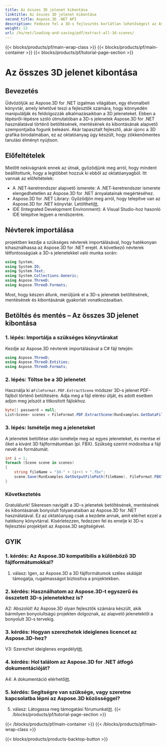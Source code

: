 ```yaml
---
title: Az összes 3D jelenet kibontása
linktitle: Az összes 3D jelenet kibontása
second_title: Aspose.3D .NET API
description: Fedezze fel a 3D-s fejlesztés korlátlan lehetőségeit az Aspose.3D for .NET segítségével. Könnyedén töltse be, mentse és bontsa ki a jeleneteket.
weight: 13
url: /hu/net/loading-and-saving/pdf/extract-all-3d-scenes/
---
```


{{< blocks/products/pf/main-wrap-class >}}
{{< blocks/products/pf/main-container >}}
{{< blocks/products/pf/tutorial-page-section >}}

# Az összes 3D jelenet kibontása

## Bevezetés

Üdvözöljük az Aspose.3D for .NET izgalmas világában, egy élvonalbeli könyvtár, amely lehetővé teszi a fejlesztők számára, hogy könnyedén manipulálják és feldolgozzák alkalmazásaikban a 3D jeleneteket. Ebben a lépésről-lépésre szóló útmutatóban a 3D-s jelenetek Aspose.3D for .NET használatával történő betöltésének, mentésének és kibontásának alapvető szempontjaiba fogunk beleásni. Akár tapasztalt fejlesztő, akár újonc a 3D grafika birodalmában, ez az oktatóanyag úgy készült, hogy zökkenőmentes tanulási élményt nyújtson.

## Előfeltételek

Mielőtt nekivágnánk ennek az útnak, győződjünk meg arról, hogy mindent beállítottunk, hogy a legtöbbet hozzuk ki ebből az oktatóanyagból. Itt vannak az előfeltételek:

- A .NET-keretrendszer alapvető ismerete: A .NET-keretrendszer ismerete elengedhetetlen az Aspose.3D for .NET árnyalatainak megértéséhez.
-  Aspose.3D for .NET Library: Győződjön meg arról, hogy telepítve van az Aspose.3D for .NET könyvtár. Letöltheti[itt](https://releases.aspose.com/3d/net/).
- IDE (Integrated Development Environment): A Visual Studio-hoz hasonló IDE telepítve legyen a rendszerére.

## Névterek importálása

projektben kezdje a szükséges névterek importálásával, hogy hatékonyan kihasználhassa az Aspose.3D for .NET erejét. A következő névterek létfontosságúak a 3D-s jelenetekkel való munka során:

```csharp
using System;
using System.IO;
using System.Text;
using System.Collections.Generic;
using Aspose.ThreeD;
using Aspose.ThreeD.Formats;
```

Most, hogy készen állunk, merüljünk el a 3D-s jelenetek betöltésének, mentésének és kibontásának gyakorlati vonatkozásaiban.

## Betöltés és mentés – Az összes 3D jelenet kibontása

### 1. lépés: Importálja a szükséges könyvtárakat

Kezdje az Aspose.3D névterek importálásával a C# fájl tetején:

```csharp
using Aspose.ThreeD;
using Aspose.ThreeD.Entities;
using Aspose.ThreeD.Formats;
```

### 2. lépés: Töltse be a 3D jelenetet

 Használja ki a`FileFormat.PDF.ExtractScene` módszer 3D-s jelenet PDF-fájlból történő betöltésére. Adja meg a fájl elérési útját, és adott esetben adjon meg jelszót a titkosított fájlokhoz.

```csharp
byte[] password = null;
List<Scene> scenes = FileFormat.PDF.ExtractScene(RunExamples.GetDataFilePath("House_Design.pdf"), password);
```

### 3. lépés: Ismételje meg a jeleneteket

A jelenetek betöltése után ismételje meg az egyes jeleneteket, és mentse el őket a kívánt 3D fájlformátumban (pl. FBX). Szükség szerint módosítsa a fájl nevét és formátumát.

```csharp
int i = 1;
foreach (Scene scene in scenes)
{
    string fileName = "3d-" + (i++) + ".fbx";
    scene.Save(RunExamples.GetOutputFilePath(fileName), FileFormat.FBX7400ASCII);
}
```

### Következtetés

Gratulálunk! Sikeresen navigált a 3D-s jelenetek betöltésének, mentésének és kibontásának bonyolult folyamataiban az Aspose.3D for .NET használatával. Ez az oktatóanyag csak a kezdete annak, amit elérhet ezzel a hatékony könyvtárral. Kísérletezzen, fedezzen fel és emelje ki 3D-s fejlesztési projektjeit az Aspose.3D segítségével.

## GYIK

### 1. kérdés: Az Aspose.3D kompatibilis a különböző 3D fájlformátumokkal?

1. válasz: Igen, az Aspose.3D a 3D fájlformátumok széles skáláját támogatja, rugalmasságot biztosítva a projektekben.

### 2. kérdés: Használhatom az Aspose.3D-t egyszerű és összetett 3D-s jelenetekhez is?

A2: Abszolút! Az Aspose.3D olyan fejlesztők számára készült, akik bármilyen bonyolultságú projekten dolgoznak, az alapvető jelenetektől a bonyolult 3D-s tervekig.

### 3. kérdés: Hogyan szerezhetek ideiglenes licencet az Aspose.3D-hez?

 V3: Szerezhet ideiglenes engedélyt[itt](https://purchase.aspose.com/temporary-license/).

### 4. kérdés: Hol találom az Aspose.3D for .NET átfogó dokumentációját?

 A4: A dokumentáció elérhető[itt](https://reference.aspose.com/3d/net/).

### 5. kérdés: Segítségre van szüksége, vagy szeretne kapcsolatba lépni az Aspose.3D közösséggel?

 5. válasz: Látogassa meg támogatási fórumunkat[itt](https://forum.aspose.com/c/3d/18).
{{< /blocks/products/pf/tutorial-page-section >}}

{{< /blocks/products/pf/main-container >}}
{{< /blocks/products/pf/main-wrap-class >}}

{{< blocks/products/products-backtop-button >}}

